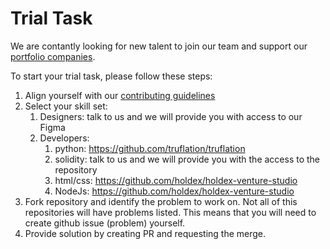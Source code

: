 # Trial Task

We are contantly looking for new talent to join our team and support our [portfolio companies](https://holdex.io/portfolio).  

To start your trial task, please follow these steps:
1. Align yourself with our [contributing guidelines](./CONTRIBUTING.md)
1. Select your skill set:
   1. Designers: talk to us and we will provide you with access to our Figma
   1. Developers: 
      1. python: https://github.com/truflation/truflation
      1. solidity: talk to us and we will provide you with the access to the repository
      1. html/css: https://github.com/holdex/holdex-venture-studio
      1. NodeJs: https://github.com/holdex/holdex-venture-studio
2. Fork repository and identify the problem to work on. Not all of this repositories will have problems listed. This means that you will need to create github issue (problem) yourself.
3. Provide solution by creating PR and requesting the merge.